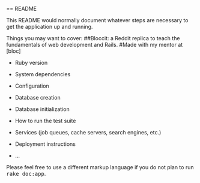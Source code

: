 == README

This README would normally document whatever steps are necessary to get the
application up and running.

Things you may want to cover:
##Bloccit: a Reddit replica to teach the fundamentals of web development and Rails.
#Made with my mentor at [bloc]

* Ruby version

* System dependencies

* Configuration

* Database creation

* Database initialization

* How to run the test suite

* Services (job queues, cache servers, search engines, etc.)

* Deployment instructions

* ...


Please feel free to use a different markup language if you do not plan to run
<tt>rake doc:app</tt>.
